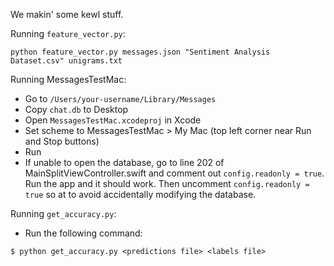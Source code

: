 We makin' some kewl stuff.

Running `feature_vector.py`:

```
python feature_vector.py messages.json "Sentiment Analysis Dataset.csv" unigrams.txt
```

Running MessagesTestMac:

* Go to `/Users/your-username/Library/Messages`
* Copy `chat.db` to Desktop
* Open `MessagesTestMac.xcodeproj` in Xcode
* Set scheme to MessagesTestMac > My Mac (top left corner near Run and Stop buttons)
* Run
* If unable to open the database, go to line 202 of MainSplitViewController.swift and comment out `config.readonly = true`. Run the app and it should work. Then uncomment `config.readonly = true` so at to avoid accidentally modifying the database.

Running `get_accuracy.py`:

* Run the following command: 
```
$ python get_accuracy.py <predictions file> <labels file> 
```